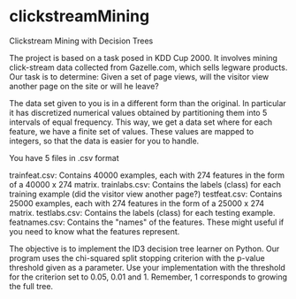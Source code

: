 # clickstreamMining
Clickstream Mining with Decision Trees

The project is based on a task posed in KDD Cup 2000. It involves mining click-stream data collected from Gazelle.com, which sells legware products. Our task is to determine: Given a set of page views, will the visitor view another page on the site or will he leave?

The data set given to you is in a different form than the original. In particular it has discretized numerical values obtained by partitioning them into 5 intervals of equal frequency. This way, we get a data set where for each feature, we have a finite set of values. These values are mapped to integers, so that the data is easier for you to handle. 

You have 5 files in .csv format

trainfeat.csv: Contains 40000 examples, each with 274 features in the form of a 40000 x 274 matrix.
trainlabs.csv: Contains the labels (class) for each training example (did the visitor view another page?)
testfeat.csv: Contains 25000 examples, each with 274 features in the form of a 25000 x 274 matrix.
testlabs.csv: Contains the labels (class) for each testing example.
featnames.csv: Contains the "names" of the features. These might useful if you need to know what the features represent.

The objective is to implement the ID3 decision tree learner on Python. Our program uses the chi-squared split stopping criterion with the p-value threshold given as a parameter. Use your implementation with the threshold for the criterion set to 0.05, 0.01 and 1. Remember, 1 corresponds to growing the full tree.
